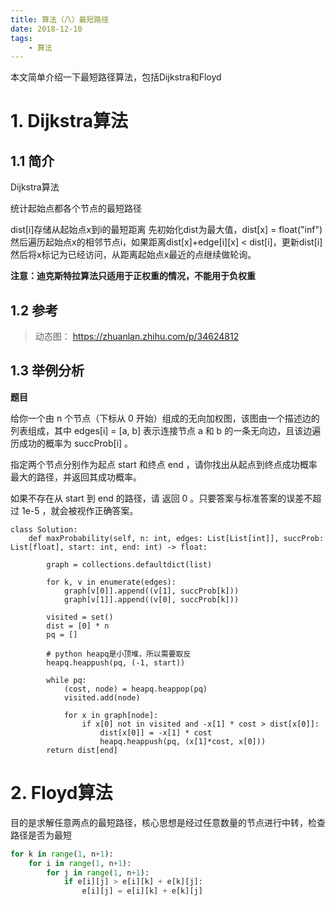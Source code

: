 ```yaml
---
title: 算法（八）最短路径
date: 2018-12-10
tags:
    - 算法
---
```

本文简单介绍一下最短路径算法，包括Dijkstra和Floyd

<!-- more -->

# 1. Dijkstra算法

## 1.1 简介
Dijkstra算法

统计起始点都各个节点的最短路径

dist[i]存储从起始点x到i的最短距离
先初始化dist为最大值，dist[x] = float("inf")
然后遍历起始点x的相邻节点i，如果距离dist[x]+edge[i][x] < dist[i]，更新dist[i]
然后将x标记为已经访问，从距离起始点x最近的点继续做轮询。

**注意：迪克斯特拉算法只适用于正权重的情况，不能用于负权重**

## 1.2 参考

> 动态图： https://zhuanlan.zhihu.com/p/34624812


## 1.3 举例分析
**题目**

给你一个由 n 个节点（下标从 0 开始）组成的无向加权图，该图由一个描述边的列表组成，其中 edges[i] = [a, b] 表示连接节点 a 和 b 的一条无向边，且该边遍历成功的概率为 succProb[i] 。

指定两个节点分别作为起点 start 和终点 end ，请你找出从起点到终点成功概率最大的路径，并返回其成功概率。

如果不存在从 start 到 end 的路径，请 返回 0 。只要答案与标准答案的误差不超过 1e-5 ，就会被视作正确答案。

```
class Solution:
    def maxProbability(self, n: int, edges: List[List[int]], succProb: List[float], start: int, end: int) -> float:

        graph = collections.defaultdict(list)

        for k, v in enumerate(edges):
            graph[v[0]].append((v[1], succProb[k]))
            graph[v[1]].append((v[0], succProb[k]))
        
        visited = set()
        dist = [0] * n
        pq = []
        
        # python heapq是小顶堆，所以需要取反
        heapq.heappush(pq, (-1, start))
        
        while pq:
            (cost, node) = heapq.heappop(pq)
            visited.add(node)

            for x in graph[node]:
                if x[0] not in visited and -x[1] * cost > dist[x[0]]:
                    dist[x[0]] = -x[1] * cost
                    heapq.heappush(pq, (x[1]*cost, x[0]))
        return dist[end]
```

# 2. Floyd算法
目的是求解任意两点的最短路径，核心思想是经过任意数量的节点进行中转，检查路径是否为最短
```python
for k in range(1, n+1):
    for i in range(1, n+1):
        for j in range(1, n+1):
            if e[i][j] > e[i][k] + e[k][j]:
                e[i][j] = e[i][k] + e[k][j]
```